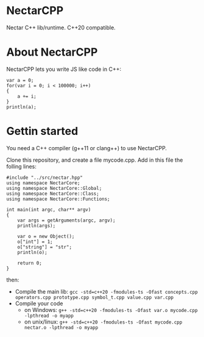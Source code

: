# NectarCPP
Nectar C++ lib/runtime. C++20 compatible.

# About NectarCPP
NectarCPP lets you write JS like code in C++:

```
var a = 0;
for(var i = 0; i < 100000; i++)
{
	a += i;
}
println(a);
```

# Gettin started

You need a C++ compiler (g++11 or clang++) to use NectarCPP.

Clone this repository, and create a file mycode.cpp. Add in this file the folling lines: 

```
#include "../src/nectar.hpp"
using namespace NectarCore;
using namespace NectarCore::Global;
using namespace NectarCore::Class;
using namespace NectarCore::Functions;

int main(int argc, char** argv)
{
	var args = getArguments(argc, argv);
	println(args);
	
	var o = new Object();
	o["int"] = 1;
	o["string"] = "str";
	println(o);

	return 0;
}
```

then:
- Compile the main lib: `gcc -std=c++20 -fmodules-ts -Ofast concepts.cpp operators.cpp prototype.cpp symbol_t.cpp value.cpp var.cpp`
- Compile your code 
	* on Windows: `g++ -std=c++20 -fmodules-ts -Ofast var.o mycode.cpp -lpthread -o myapp`
	* on unix/linux: `g++ -std=c++20 -fmodules-ts -Ofast mycode.cpp nectar.o -lpthread -o myapp`
